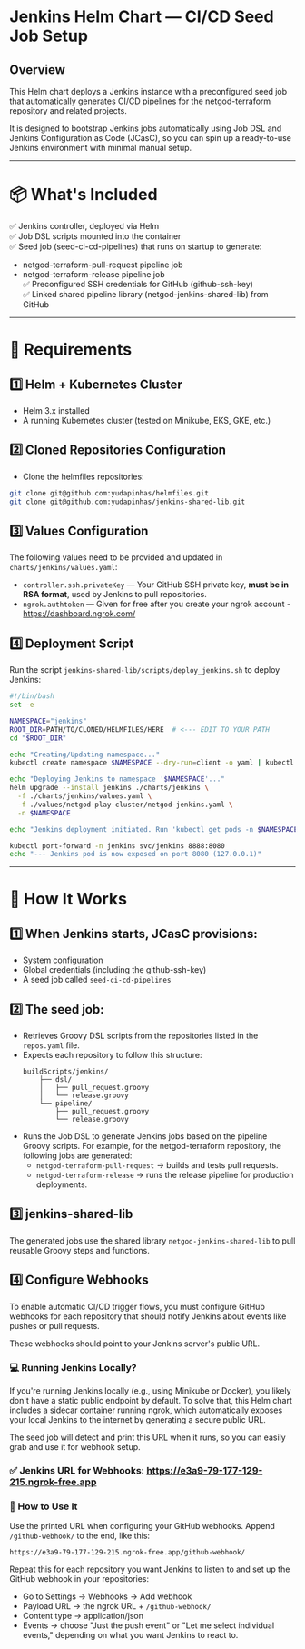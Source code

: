 # Jenkins Helm Chart — CI/CD Seed Job Setup

## Overview

This Helm chart deploys a Jenkins instance with a preconfigured seed job that automatically generates CI/CD pipelines for the netgod-terraform repository and related projects.

It is designed to bootstrap Jenkins jobs automatically using Job DSL and Jenkins Configuration as Code (JCasC), so you can spin up a ready-to-use Jenkins environment with minimal manual setup.

---

# 📦 What's Included

✅ Jenkins controller, deployed via Helm  
✅ Job DSL scripts mounted into the container  
✅ Seed job (seed-ci-cd-pipelines) that runs on startup to generate:
  - netgod-terraform-pull-request pipeline job
  - netgod-terraform-release pipeline job  
✅ Preconfigured SSH credentials for GitHub (github-ssh-key)  
✅ Linked shared pipeline library (netgod-jenkins-shared-lib) from GitHub

---

# 🔧 **Requirements**
## 1️⃣ Helm + Kubernetes Cluster
- Helm 3.x installed
- A running Kubernetes cluster (tested on Minikube, EKS, GKE, etc.)

## 2️⃣ Cloned Repositories Configuration
- Clone the helmfiles repositories:
```bash
git clone git@github.com:yudapinhas/helmfiles.git
git clone git@github.com:yudapinhas/jenkins-shared-lib.git
```

## 3️⃣ Values Configuration
The following values need to be provided and updated in `charts/jenkins/values.yaml`:
- `controller.ssh.privateKey` — Your GitHub SSH private key, **must be in RSA format**, used by Jenkins to pull repositories.
- `ngrok.authtoken` — Given for free after you create your ngrok account - https://dashboard.ngrok.com/

## 4️⃣ Deployment Script
Run the script `jenkins-shared-lib/scripts/deploy_jenkins.sh` to deploy Jenkins:

```bash
#!/bin/bash
set -e

NAMESPACE="jenkins"
ROOT_DIR=PATH/TO/CLONED/HELMFILES/HERE  # <--- EDIT TO YOUR PATH
cd "$ROOT_DIR"

echo "Creating/Updating namespace..."
kubectl create namespace $NAMESPACE --dry-run=client -o yaml | kubectl apply -f -

echo "Deploying Jenkins to namespace '$NAMESPACE'..."
helm upgrade --install jenkins ./charts/jenkins \
  -f ./charts/jenkins/values.yaml \
  -f ./values/netgod-play-cluster/netgod-jenkins.yaml \
  -n $NAMESPACE

echo "Jenkins deployment initiated. Run 'kubectl get pods -n $NAMESPACE' to check status."

kubectl port-forward -n jenkins svc/jenkins 8888:8080
echo "--- Jenkins pod is now exposed on port 8080 (127.0.0.1)"
```

---

# 🚀 How It Works

## 1️⃣ When Jenkins starts, JCasC provisions:
- System configuration
- Global credentials (including the github-ssh-key)
- A seed job called `seed-ci-cd-pipelines`

## 2️⃣ The seed job:
- Retrieves Groovy DSL scripts from the repositories listed in the `repos.yaml` file.
- Expects each repository to follow this structure:
  ```
  buildScripts/jenkins/
      ├── dsl/
      │   ├── pull_request.groovy
      │   └── release.groovy
      └── pipeline/
          ├── pull_request.groovy
          └── release.groovy
  ```
- Runs the Job DSL to generate Jenkins jobs based on the pipeline Groovy scripts. For example, for the netgod-terraform repository, the following jobs are generated:
  - `netgod-terraform-pull-request` → builds and tests pull requests.
  - `netgod-terraform-release` → runs the release pipeline for production deployments.

## 3️⃣ jenkins-shared-lib
The generated jobs use the shared library `netgod-jenkins-shared-lib` to pull reusable Groovy steps and functions.

## 4️⃣ Configure Webhooks
To enable automatic CI/CD trigger flows, you must configure GitHub webhooks for each repository that should notify Jenkins about events like pushes or pull requests.

These webhooks should point to your Jenkins server's public URL.

### 💻 Running Jenkins Locally?
If you're running Jenkins locally (e.g., using Minikube or Docker), you likely don't have a static public endpoint by default. To solve that, this Helm chart includes a sidecar container running ngrok, which automatically exposes your local Jenkins to the internet by generating a secure public URL.

The seed job will detect and print this URL when it runs, so you can easily grab and use it for webhook setup.

### ✅ Jenkins URL for Webhooks: https://e3a9-79-177-129-215.ngrok-free.app

### 🔁 How to Use It
Use the printed URL when configuring your GitHub webhooks. Append `/github-webhook/` to the end, like this:
```
https://e3a9-79-177-129-215.ngrok-free.app/github-webhook/
```

Repeat this for each repository you want Jenkins to listen to and set up the GitHub webhook in your repositories:
- Go to Settings → Webhooks → Add webhook
- Payload URL → the ngrok URL + `/github-webhook/`
- Content type → application/json
- Events → choose "Just the push event" or "Let me select individual events," depending on what you want Jenkins to react to.